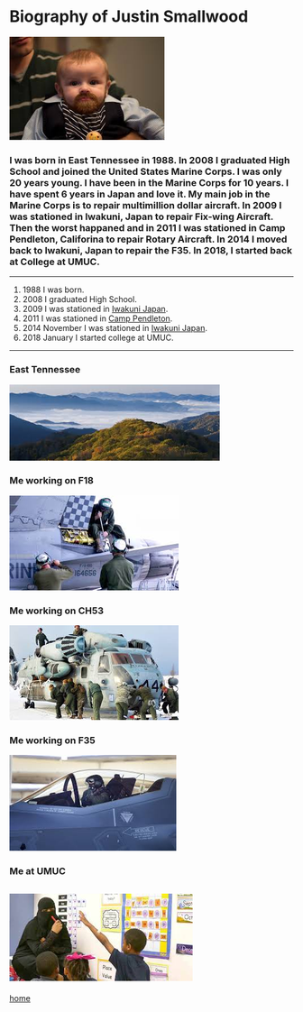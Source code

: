 # Biography of Justin Smallwood

![Picture of Myself](picture.jpg)

### I was born in East Tennessee in 1988. In 2008 I graduated High School and joined the United States Marine Corps. I was only 20 years young. I have been in the Marine Corps for 10 years. I have spent 6 years in Japan and love it. My main job in the Marine Corps is to repair multimillion dollar aircraft. In 2009 I was stationed in Iwakuni, Japan to repair Fix-wing Aircraft. Then the worst happaned and in 2011 I was stationed in Camp Pendleton, Califorina to repair Rotary Aircraft. In 2014 I moved back to Iwakuni, Japan to repair the F35. In 2018, I started back at College at UMUC.
--- 
1. 1988 I was born.
2. 2008 I graduated High School.
3. 2009 I was stationed in [Iwakuni Japan](https://www.mcasiwakuni.marines.mil/).
4. 2011 I was stationed in [Camp Pendleton](https://www.pendleton.marines.mil/).
5. 2014 November I was stationed in [Iwakuni Japan](https://www.mcasiwakuni.marines.mil/).
6. 2018 January I started college at UMUC.


--- 

### East Tennessee
![Photo of East Tennessee](EastTN.jpg)
### Me working on F18  
![Photo of me working on Fixed-Wing Aircraft](f18.jpg)  
### Me working on CH53
![Photo of me working on Rotary Aircraft](ch53.jpg)  
### Me working on F35
![Photo of me working on the F35](f35.jpg)  
### Me at UMUC
![Photo of me at UMUC](umuc.jpg)  
--- 

[home](index)
